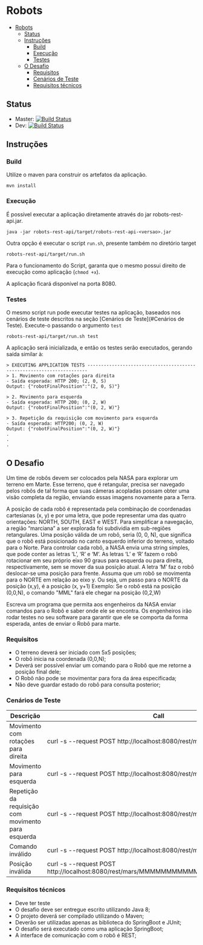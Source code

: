 # Robots

<!-- TOC -->

- [Robots](#robots)
    - [Status](#status)
    - [Instruções](#instruções)
        - [Build](#build)
        - [Execução](#execução)
        - [Testes](#testes)
    - [O Desafio](#o-desafio)
        - [Requisitos](#requisitos)
        - [Cenários de Teste](#cenários-de-teste)
        - [Requisitos técnicos](#requisitos-técnicos)

<!-- /TOC -->

## Status
- Master: [![Build Status](https://travis-ci.org/Miguel-Fontes/robots.svg?branch=master)](https://travis-ci.org/Miguel-Fontes/robots)
- Dev: [![Build Status](https://travis-ci.org/Miguel-Fontes/robots.svg?branch=dev)](https://travis-ci.org/Miguel-Fontes/robots)

## Instruções
### Build
Utilize o maven para construir os artefatos da aplicação.

    mvn install
    
### Execução
É possível executar a aplicação diretamente através do jar robots-rest-api.jar.

    java -jar robots-rest-api/target/robots-rest-api-<versao>.jar

Outra opção é executar o script `run.sh`, presente também no diretório target

    robots-rest-api/target/run.sh
    
Para o funcionamento do Script, garanta que o mesmo possui direito de execução como aplicação (`chmod +x`).

A aplicação ficará disponível na porta 8080.

### Testes
O mesmo script run pode executar testes na aplicação, baseados nos cenários de teste descritos na seção [Cenários de Teste](#Cenários de Teste). Execute-o passando o argumento `test`

    robots-rest-api/target/run.sh test

A aplicação será inicializada, e então os testes serão executados, gerando saída similar à:

    > EXECUTING APPLICATION TESTS ----------------------------------------------------------------------
    > 1. Movimento com rotações para direita
    - Saída esperada: HTTP 200; (2, 0, S)
    Output: {"robotFinalPosition":"(2, 0, S)"}
    
    > 2. Movimento para esquerda
    - Saída esperada: HTTP 200; (0, 2, W)
    Output: {"robotFinalPosition":"(0, 2, W)"}
    
    > 3. Repetição da requisição com movimento para esquerda
    - Saída esperada: HTTP200; (0, 2, W)
    Output: {"robotFinalPosition":"(0, 2, W)"}
    .
    .
    .

## O Desafio
Um time de robôs devem ser colocados pela NASA para explorar um terreno em Marte.
Esse terreno, que é retangular, precisa ser navegado pelos robôs de tal forma que suas câmeras acopladas possam obter uma visão completa da região, enviando essas imagens novamente para a Terra.

A posição de cada robô é representada pela combinação de coordenadas cartesianas (x, y) e por uma letra, que pode representar uma das quatro orientações: NORTH, SOUTH, EAST e WEST. Para simplificar a navegação, a região “marciana” a ser explorada foi subdividia em sub-regiões retangulares.
Uma posição válida de um robô, seria (0, 0, N), que significa que o robô está posicionado no canto esquerdo inferior do terreno, voltado para o Norte.
Para controlar cada robô, a NASA envia uma string simples, que pode conter as letras ‘L’, ‘R’ e ‘M’. As letras ‘L’ e ‘R’ fazem o robô rotacionar em seu próprio eixo 90 graus para esquerda ou para direita, respectivamente, sem se mover da sua posição atual. A letra ‘M’ faz o robô deslocar-se uma posição para frente.
Assuma que um robô se movimenta para o NORTE em relação ao eixo y. Ou seja, um passo para o NORTE da posição (x,y), é a posição (x, y+1)
Exemplo: Se o robô está na posição (0,0,N), o comando "MML" fará ele chegar na posição (0,2,W)

Escreva um programa que permita aos engenheiros da NASA enviar comandos para o Robô e saber onde ele se encontra. Os engenheiros irão rodar testes no seu software para garantir que ele se comporta da forma esperada, antes de enviar o Robô para marte.

### Requisitos
- O terreno deverá ser iniciado com 5x5 posições;
- O robô inicia na coordenada (0,0,N);
- Deverá ser possível enviar um comando para o Robô que me retorne a posição final dele;
- O Robô não pode se movimentar para fora da área especificada;
- Não deve guardar estado do robô para consulta posterior;

### Cenários de Teste
| Descrição | Call | Esperado |
| --------- | ---- | -------- |
Movimento com rotações para direita | curl -s --request POST http://localhost:8080/rest/mars/MMRMMRMM | (2, 0, S)
Movimento para esquerda |  curl -s --request POST http://localhost:8080/rest/mars/MML | (0, 2, W)
Repetição da requisição com movimento para esquerda | curl -s --request POST http://localhost:8080/rest/mars/MML | (0, 2, W) 
Comando inválido | curl -s --request POST http://localhost:8080/rest/mars/AAA |400 Bad Request
Posição inválida | curl -s --request POST http://localhost:8080/rest/mars/MMMMMMMMMMMMMMMMMMMMMMMM |400 Bad Request

### Requisitos técnicos
- Deve ter teste
- O desafio deve ser entregue escrito utilizando Java 8;
- O projeto deverá ser compilado utilizando o Maven;
- Deverão ser utilizadas apenas as biblioteca do SpringBoot e JUnit;
- O desafio será executado como uma aplicação SpringBoot;
- A interface de comunicação com o robô é REST;
